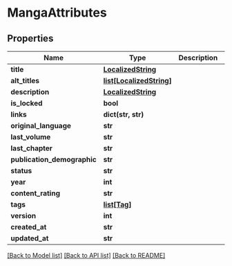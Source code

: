 # MangaAttributes

## Properties
Name | Type | Description | Notes
------------ | ------------- | ------------- | -------------
**title** | [**LocalizedString**](LocalizedString.md) |  | [optional] 
**alt_titles** | [**list[LocalizedString]**](LocalizedString.md) |  | [optional] 
**description** | [**LocalizedString**](LocalizedString.md) |  | [optional] 
**is_locked** | **bool** |  | [optional] 
**links** | **dict(str, str)** |  | [optional] 
**original_language** | **str** |  | [optional] 
**last_volume** | **str** |  | [optional] 
**last_chapter** | **str** |  | [optional] 
**publication_demographic** | **str** |  | [optional] 
**status** | **str** |  | [optional] 
**year** | **int** |  | [optional] 
**content_rating** | **str** |  | [optional] 
**tags** | [**list[Tag]**](Tag.md) |  | [optional] 
**version** | **int** |  | [optional] 
**created_at** | **str** |  | [optional] 
**updated_at** | **str** |  | [optional] 

[[Back to Model list]](../README.md#documentation-for-models) [[Back to API list]](../README.md#documentation-for-api-endpoints) [[Back to README]](../README.md)

